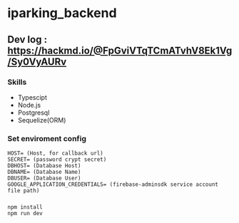 # iparking_backend

## Dev log : https://hackmd.io/@FpGviVTqTCmATvhV8Ek1Vg/Sy0VyAURv

### Skills
+ Typescipt
+ Node.js
+ Postgresql
+ Sequelize(ORM)

### Set enviroment config
    HOST= (Host, for callback url)
    SECRET= (password crypt secret)
    DBHOST= (Database Host)
    DBNAME= (Database Name)
    DBUSER= (Database User)
    GOOGLE_APPLICATION_CREDENTIALS= (firebase-adminsdk service account file path)
### 
    npm install
    npm run dev
    
